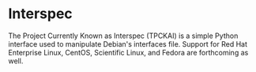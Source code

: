 Interspec
=========

The Project Currently Known as Interspec (TPCKAI) is a simple Python
interface used to manipulate Debian's interfaces file. Support for Red Hat
Enterprise Linux, CentOS, Scientific Linux, and Fedora are forthcoming as
well.
